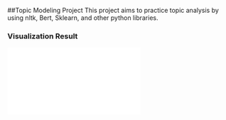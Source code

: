 ##Topic Modeling Project
This project aims to practice topic analysis by using nltk, Bert, Sklearn, and other python libraries.


### Visualization Result

![Visulization](lda_graph.html)


